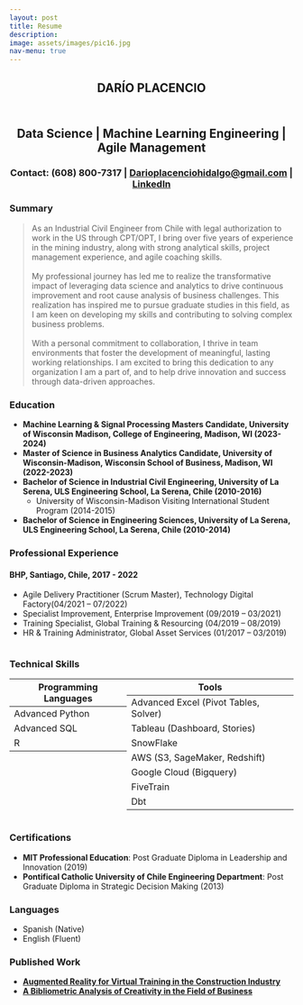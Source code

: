 ```yaml
---
layout: post
title: Resume
description: 
image: assets/images/pic16.jpg
nav-menu: true
---
```


<!-- One -->
<section id="one">
	<div class="inner">
		<header class="major">
			<h1>DARÍO PLACENCIO</h1>
		</header>

<!-- Content -->
<style>
    .centered {
        text-align: center;
    }
</style>
<div class="centered">
    <h2 id="content">Data Science | Machine Learning Engineering | Agile Management</h2>
    <h3>Contact: (608) 800-7317 | <a href="mailto:Darioplacenciohidalgo@gmail.com">Darioplacenciohidalgo@gmail.com</a> | <a href="linkedin.com/in/darioplacencio">LinkedIn</a></h3>
</div>
<div class="row">
    <div class="col-6 col-12-small">
        <h3>Summary</h3>
        <blockquote>As an Industrial Civil Engineer from Chile with legal authorization to work in the US through CPT/OPT, I bring over five years of experience in the mining industry, along with strong analytical skills, project management experience, and agile coaching skills.
        <br><br>     
        My professional journey has led me to realize the transformative impact of leveraging data science and analytics to drive continuous improvement and root cause analysis of business challenges. This realization has inspired me to pursue graduate studies in this field, as I am keen on developing my skills and contributing to solving complex business problems. 
        <br><br>
        With a personal commitment to collaboration, I thrive in team environments that foster the development of meaningful, lasting working relationships. I am excited to bring this dedication to any organization I am a part of, and to help drive innovation and success through data-driven approaches.</blockquote>
    </div>
    <div class="col-6 col-12-small">
        <h3>Education</h3>
        <ul>
            <li><b>Machine Learning & Signal Processing Masters Candidate, University of Wisconsin Madison, College of Engineering, Madison, WI (2023-2024)</b></li>
            <li><b>Master of Science in Business Analytics Candidate, University of Wisconsin-Madison, Wisconsin School of Business, Madison, WI (2022-2023)</b></li>
            <li><b>Bachelor of Science in Industrial Civil Engineering, University of La Serena, ULS Engineering School, La Serena, Chile (2010-2016)</b>
                <ul>
                    <li>University of Wisconsin-Madison Visiting International Student Program (2014-2015)</li>
                </ul>
            </li>
            <li><b>Bachelor of Science in Engineering Sciences, University of La Serena, ULS Engineering School, La Serena, Chile (2010-2014)</b></li>
        </ul>
    </div>
</div>
<div class="row">
    <div class="col-6 col-12-small">
        <h3>Professional Experience</h3>
        <h4><b>BHP, Santiago, Chile, 2017 - 2022</b></h4>
        <ul>
            <li>Agile Delivery Practitioner (Scrum Master), Technology Digital Factory(04/2021 – 07/2022)</li>
            <li>Specialist Improvement, Enterprise Improvement (09/2019 – 03/2021)</li>
            <li>Training Specialist, Global Training & Resourcing (04/2019 – 08/2019)</li>
            <li>HR & Training Administrator, Global Asset Services (01/2017 – 03/2019)</li>
        </ul>
    </div>
</div>
<style>
    .table-section {
        display: flex;
        justify-content: center;
    }

    .table-section .col-6 {
        margin: 20px;
    }
</style>
<div class="table-section">
    <div class="col-6 col-12-small">
        <h3>Technical Skills</h3>
        <div class="table-wrapper">
            <div class="table-container">
                <table>
                    <thead>
                        <tr>
                            <th>Programming Languages</th>
                        </tr>
                    </thead>
                    <tbody>
                        <tr>
                            <td>Advanced Python</td>
                        </tr>
                        <tr>
                            <td>Advanced SQL</td>
                        </tr>
                        <tr>
                            <td>R</td>
                        </tr>
                    </tbody>    <!-- Table contents here -->
                </table>
            </div>
        </div>
    </div>
    <div class="col-6 col-12-small">
        <h3>&nbsp;</h3>
        <div class="table-wrapper">
            <div class="table-container">
                <table>
                    <thead>
                        <tr>
                            <th>Tools</th>
                        </tr>
                    </thead>
                    <tbody>
                        <tr>
                            <td>Advanced Excel (Pivot Tables, Solver)</td>
                        </tr>
                        <tr>
                            <td>Tableau (Dashboard, Stories)</td>
                        </tr>
                        <tr>
                            <td>SnowFlake</td>
                        </tr>
                        <tr>
                            <td>AWS (S3, SageMaker, Redshift)</td>
                        </tr>
                        <tr>
                            <td>Google Cloud (Bigquery)</td>
                        </tr>
                        <tr>
                            <td>FiveTrain</td>
                        </tr>
                        <tr>
                            <td>Dbt</td>
                        </tr>
                    </tbody>    <!-- Table contents here -->
                </table>
            </div>
        </div>
    </div>
</div>
<div class="row">
    <div class="col-6 col-12-small">
        <h3>Certifications</h3>
        <ul>
            <li><b>MIT Professional Education</b>: Post Graduate Diploma in Leadership and Innovation (2019)</li>
            <li><b>Pontifical Catholic University of Chile Engineering Department</b>: Post Graduate Diploma in Strategic Decision Making (2013)</li>
        </ul>
    </div>
    <div class="col-6 col-12-small">
        <h3>Languages</h3>
        <ul>
            <li>Spanish (Native)</li>
            <li>English (Fluent)</li>
        </ul>
    </div>
</div>
<div class="row">
    <div class="col-6 col-12-small">
        <h3>Published Work</h3>
        <div class="box">
        <ul>
            <li><a href="https://content.iospress.com/articles/work/wor205049"><b>Augmented Reality for Virtual Training in the Construction Industry</b></a></li>
            <li><a href="https://doi.org/10.1016/j.jbusres.2017.12.011"><b>A Bibliometric Analysis of Creativity in the Field of Business</b></a></li>
        </ul>
        </div>
    </div>
